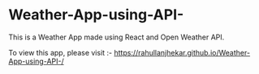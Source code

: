 # Weather-App-using-API-
This is a Weather App made using React and Open Weather API.

To view this app, please visit :-
https://rahullanjhekar.github.io/Weather-App-using-API-/

